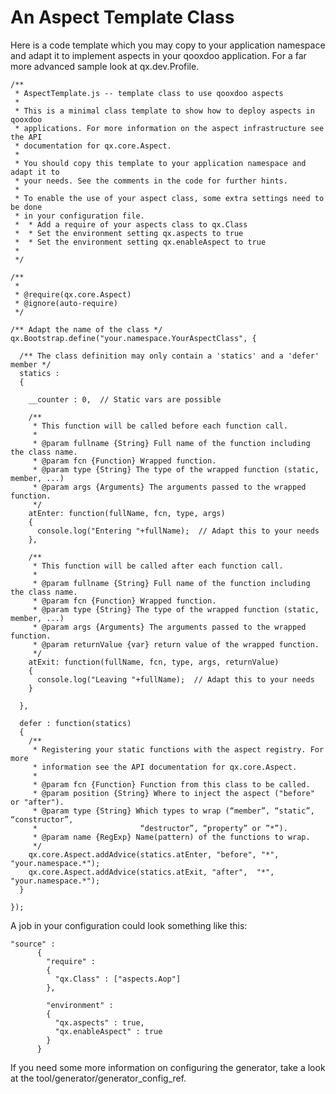 An Aspect Template Class
========================

Here is a code template which you may copy to your application namespace and adapt it to implement aspects in your qooxdoo application. For a far more advanced sample look at qx.dev.Profile.

    /**
     * AspectTemplate.js -- template class to use qooxdoo aspects
     *
     * This is a minimal class template to show how to deploy aspects in qooxdoo
     * applications. For more information on the aspect infrastructure see the API
     * documentation for qx.core.Aspect.
     *
     * You should copy this template to your application namespace and adapt it to
     * your needs. See the comments in the code for further hints.
     *
     * To enable the use of your aspect class, some extra settings need to be done
     * in your configuration file.
     *  * Add a require of your aspects class to qx.Class
     *  * Set the environment setting qx.aspects to true
     *  * Set the environment setting qx.enableAspect to true
     *
     */

    /**
     *
     * @require(qx.core.Aspect)
     * @ignore(auto-require)
     */

    /** Adapt the name of the class */
    qx.Bootstrap.define("your.namespace.YourAspectClass", {

      /** The class definition may only contain a 'statics' and a 'defer' member */
      statics :
      {

        __counter : 0,  // Static vars are possible

        /**
         * This function will be called before each function call.
         *
         * @param fullname {String} Full name of the function including the class name.
         * @param fcn {Function} Wrapped function.
         * @param type {String} The type of the wrapped function (static, member, ...)
         * @param args {Arguments} The arguments passed to the wrapped function.
         */
        atEnter: function(fullName, fcn, type, args) 
        {
          console.log("Entering "+fullName);  // Adapt this to your needs
        },

        /**
         * This function will be called after each function call.
         *
         * @param fullname {String} Full name of the function including the class name.
         * @param fcn {Function} Wrapped function.
         * @param type {String} The type of the wrapped function (static, member, ...)
         * @param args {Arguments} The arguments passed to the wrapped function.
         * @param returnValue {var} return value of the wrapped function.
         */
        atExit: function(fullName, fcn, type, args, returnValue) 
        {
          console.log("Leaving "+fullName);  // Adapt this to your needs
        }

      },

      defer : function(statics)
      {
        /**
         * Registering your static functions with the aspect registry. For more
         * information see the API documentation for qx.core.Aspect.
         *
         * @param fcn {Function} Function from this class to be called.
         * @param position {String} Where to inject the aspect ("before" or "after").
         * @param type {String} Which types to wrap (“member”, “static”, “constructor”, 
         *                       “destructor”, “property” or ”*”).
         * @param name {RegExp} Name(pattern) of the functions to wrap.
         */
        qx.core.Aspect.addAdvice(statics.atEnter, "before", "*", "your.namespace.*");
        qx.core.Aspect.addAdvice(statics.atExit, "after",  "*", "your.namespace.*");
      }

    });

A job in your configuration could look something like this:

    "source" : 
          {
            "require" :
            {
              "qx.Class" : ["aspects.Aop"]
            },

            "environment" :
            {
              "qx.aspects" : true,
              "qx.enableAspect" : true
            }
          }

If you need some more information on configuring the generator, take a look at the tool/generator/generator\_config\_ref.

